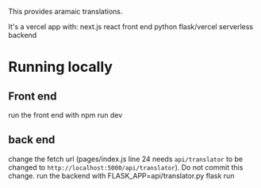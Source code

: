 This provides aramaic translations.

It's a vercel app with:
    next.js react front end
    python flask/vercel serverless backend

# Running locally
## Front end
run the front end with npm run dev
## back end
change the fetch url (pages/index.js line 24 needs `api/translator` to be changed to `http://localhost:5000/api/translator`). Do not commit this change.
run the backend with FLASK_APP=api/translator.py flask run
